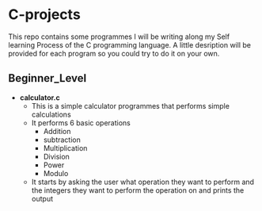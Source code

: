 # C-projects

This repo contains some programmes I will be writing along my Self learning Process
of the C programming language.
A little desription will be provided for each program so you could
try to do it on your own.

## Beginner_Level

- **calculator.c**
  - This is a simple calculator programmes
    that performs simple calculations
  - It performs 6 basic operations
    - Addition
    - subtraction
    - Multiplication
    - Division
    - Power
    - Modulo
  - It starts by asking the user what operation they want to perform
    and the integers they want to perform the operation on and prints the output
